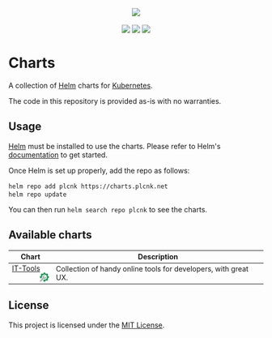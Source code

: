 <p align="center">
    <img width="200px" height=auto src="https://helm.sh/img/helm.svg" />
</p>

<p align="center">
    <a href="https://github.com/minicloudlabs/helm-charts/blob/main/LICENSE"><img src="https://img.shields.io/github/license/minicloudlabs/helm-charts" /></a>
    <a href="https://artifacthub.io/packages/search?repo=plcnk"><img src="https://img.shields.io/endpoint?url=https://artifacthub.io/badge/repository/plcnk" /></a>
    <a href="https://github.com/plcnk/charts/actions/workflows/release.yaml"><img src="https://github.com/plcnk/charts/actions/workflows/release.yaml/badge.svg" /></a>
</p>

# Charts

A collection of [Helm](https://helm.sh) charts for [Kubernetes](https://kubernetes.io/).

The code in this repository is provided as-is with no warranties.

## Usage

[Helm](https://helm.sh) must be installed to use the charts.
Please refer to Helm's [documentation](https://helm.sh/docs/) to get started.

Once Helm is set up properly, add the repo as follows:

```console
helm repo add plcnk https://charts.plcnk.net
helm repo update
```

You can then run `helm search repo plcnk` to see the charts.

## Available charts

| Chart | Description |
| ----- | ----------- |
| [IT-Tools <img src='https://raw.githubusercontent.com/plcnk/charts/master/charts/it-tools/icon.svg' alt='it-tools icon' width='18px' align='right' loading='lazy'>](https://github.com/plcnk/charts/tree/master/charts/it-tools) | Collection of handy online tools for developers, with great UX. |

## License

This project is licensed under the [MIT License](https://github.com/plcnk/charts/blob/master/LICENSE).
